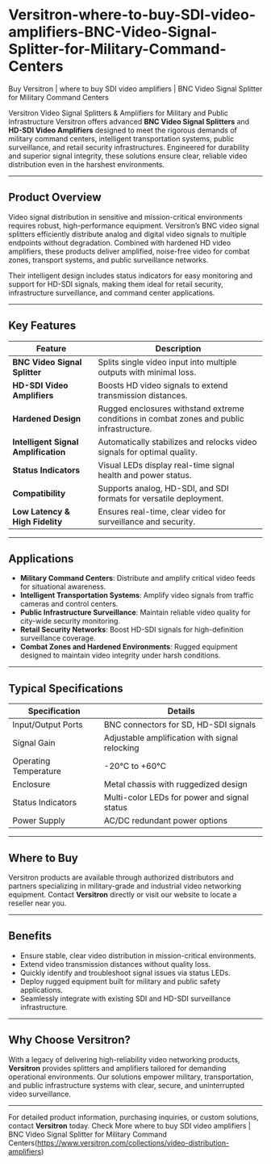 # Versitron-where-to-buy-SDI-video-amplifiers-BNC-Video-Signal-Splitter-for-Military-Command-Centers

Buy Versitron | where to buy SDI video amplifiers | BNC Video Signal Splitter for Military Command Centers

Versitron Video Signal Splitters & Amplifiers for Military and Public Infrastructure
Versitron offers advanced **BNC Video Signal Splitters** and **HD-SDI Video Amplifiers** designed to meet the rigorous demands of military command centers, intelligent transportation systems, public surveillance, and retail security infrastructures. Engineered for durability and superior signal integrity, these solutions ensure clear, reliable video distribution even in the harshest environments.

---

## Product Overview

Video signal distribution in sensitive and mission-critical environments requires robust, high-performance equipment. Versitron’s BNC video signal splitters efficiently distribute analog and digital video signals to multiple endpoints without degradation. Combined with hardened HD video amplifiers, these products deliver amplified, noise-free video for combat zones, transport systems, and public surveillance networks.

Their intelligent design includes status indicators for easy monitoring and support for HD-SDI signals, making them ideal for retail security, infrastructure surveillance, and command center applications.

---

## Key Features

| Feature                         | Description                                                   |
|---------------------------------|---------------------------------------------------------------|
| **BNC Video Signal Splitter**    | Splits single video input into multiple outputs with minimal loss. |
| **HD-SDI Video Amplifiers**      | Boosts HD video signals to extend transmission distances.      |
| **Hardened Design**              | Rugged enclosures withstand extreme conditions in combat zones and public infrastructure. |
| **Intelligent Signal Amplification** | Automatically stabilizes and relocks video signals for optimal quality. |
| **Status Indicators**            | Visual LEDs display real-time signal health and power status. |
| **Compatibility**                | Supports analog, HD-SDI, and SDI formats for versatile deployment. |
| **Low Latency & High Fidelity** | Ensures real-time, clear video for surveillance and security.  |

---

## Applications

- **Military Command Centers**: Distribute and amplify critical video feeds for situational awareness.  
- **Intelligent Transportation Systems**: Amplify video signals from traffic cameras and control centers.  
- **Public Infrastructure Surveillance**: Maintain reliable video quality for city-wide security monitoring.  
- **Retail Security Networks**: Boost HD-SDI signals for high-definition surveillance coverage.  
- **Combat Zones and Hardened Environments**: Rugged equipment designed to maintain video integrity under harsh conditions.

---

## Typical Specifications

| Specification           | Details                                                    |
|-------------------------|------------------------------------------------------------|
| Input/Output Ports     | BNC connectors for SD, HD-SDI signals                      |
| Signal Gain           | Adjustable amplification with signal relocking             |
| Operating Temperature | -20°C to +60°C                                            |
| Enclosure             | Metal chassis with ruggedized design                       |
| Status Indicators     | Multi-color LEDs for power and signal status               |
| Power Supply          | AC/DC redundant power options                              |

---

## Where to Buy

Versitron products are available through authorized distributors and partners specializing in military-grade and industrial video networking equipment. Contact **Versitron** directly or visit our website to locate a reseller near you.

---

## Benefits

- Ensure stable, clear video distribution in mission-critical environments.  
- Extend video transmission distances without quality loss.  
- Quickly identify and troubleshoot signal issues via status LEDs.  
- Deploy rugged equipment built for military and public safety applications.  
- Seamlessly integrate with existing SDI and HD-SDI surveillance infrastructure.

---

## Why Choose Versitron?

With a legacy of delivering high-reliability video networking products, **Versitron** provides splitters and amplifiers tailored for demanding operational environments. Our solutions empower military, transportation, and public infrastructure systems with clear, secure, and uninterrupted video surveillance.

---

For detailed product information, purchasing inquiries, or custom solutions, contact **Versitron** today.
Check More where to buy SDI video amplifiers | BNC Video Signal Splitter for Military Command Centers(https://www.versitron.com/collections/video-distribution-amplifiers)
